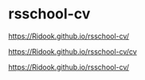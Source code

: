 # rsschool-cv

https://Ridook.github.io/rsschool-cv/

https://Ridook.github.io/rsschool-cv/cv

https://Ridook.github.io/rsschool-cv/